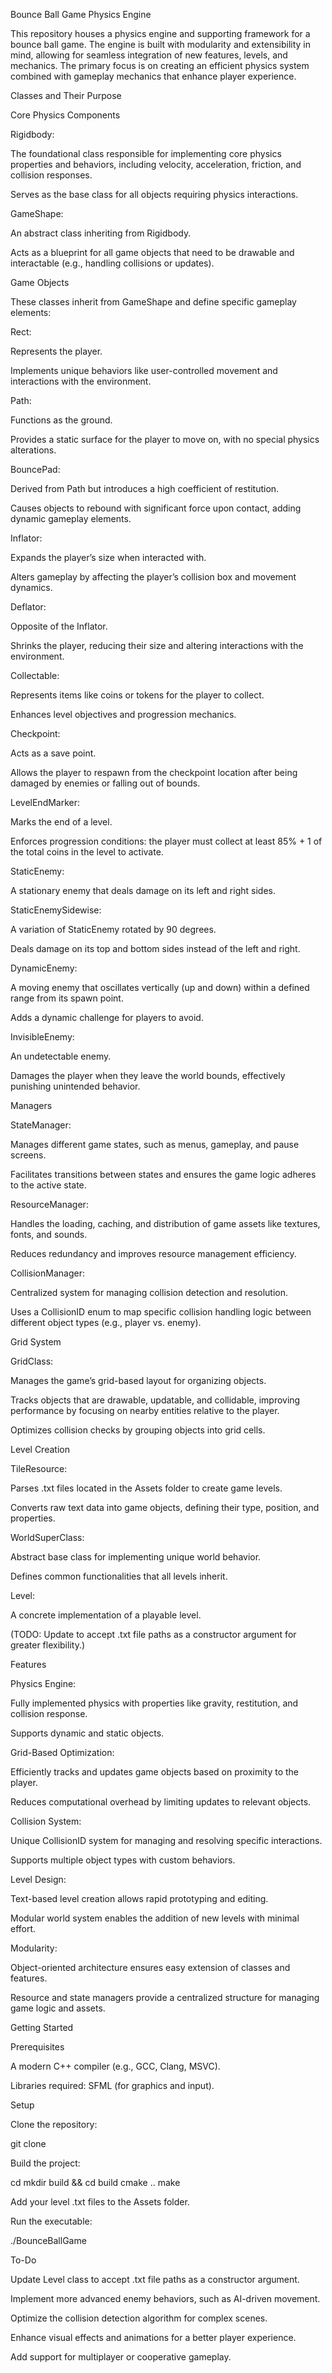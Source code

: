 Bounce Ball Game Physics Engine

This repository houses a physics engine and supporting framework for a bounce ball game. The engine is built with modularity and extensibility in mind, allowing for seamless integration of new features, levels, and mechanics. The primary focus is on creating an efficient physics system combined with gameplay mechanics that enhance player experience.

Classes and Their Purpose

Core Physics Components

Rigidbody:

The foundational class responsible for implementing core physics properties and behaviors, including velocity, acceleration, friction, and collision responses.

Serves as the base class for all objects requiring physics interactions.

GameShape:

An abstract class inheriting from Rigidbody.

Acts as a blueprint for all game objects that need to be drawable and interactable (e.g., handling collisions or updates).

Game Objects

These classes inherit from GameShape and define specific gameplay elements:

Rect:

Represents the player.

Implements unique behaviors like user-controlled movement and interactions with the environment.

Path:

Functions as the ground.

Provides a static surface for the player to move on, with no special physics alterations.

BouncePad:

Derived from Path but introduces a high coefficient of restitution.

Causes objects to rebound with significant force upon contact, adding dynamic gameplay elements.

Inflator:

Expands the player’s size when interacted with.

Alters gameplay by affecting the player’s collision box and movement dynamics.

Deflator:

Opposite of the Inflator.

Shrinks the player, reducing their size and altering interactions with the environment.

Collectable:

Represents items like coins or tokens for the player to collect.

Enhances level objectives and progression mechanics.

Checkpoint:

Acts as a save point.

Allows the player to respawn from the checkpoint location after being damaged by enemies or falling out of bounds.

LevelEndMarker:

Marks the end of a level.

Enforces progression conditions: the player must collect at least 85% + 1 of the total coins in the level to activate.

StaticEnemy:

A stationary enemy that deals damage on its left and right sides.

StaticEnemySidewise:

A variation of StaticEnemy rotated by 90 degrees.

Deals damage on its top and bottom sides instead of the left and right.

DynamicEnemy:

A moving enemy that oscillates vertically (up and down) within a defined range from its spawn point.

Adds a dynamic challenge for players to avoid.

InvisibleEnemy:

An undetectable enemy.

Damages the player when they leave the world bounds, effectively punishing unintended behavior.

Managers

StateManager:

Manages different game states, such as menus, gameplay, and pause screens.

Facilitates transitions between states and ensures the game logic adheres to the active state.

ResourceManager:

Handles the loading, caching, and distribution of game assets like textures, fonts, and sounds.

Reduces redundancy and improves resource management efficiency.

CollisionManager:

Centralized system for managing collision detection and resolution.

Uses a CollisionID enum to map specific collision handling logic between different object types (e.g., player vs. enemy).

Grid System

GridClass:

Manages the game’s grid-based layout for organizing objects.

Tracks objects that are drawable, updatable, and collidable, improving performance by focusing on nearby entities relative to the player.

Optimizes collision checks by grouping objects into grid cells.

Level Creation

TileResource:

Parses .txt files located in the Assets folder to create game levels.

Converts raw text data into game objects, defining their type, position, and properties.

WorldSuperClass:

Abstract base class for implementing unique world behavior.

Defines common functionalities that all levels inherit.

Level:

A concrete implementation of a playable level.

(TODO: Update to accept .txt file paths as a constructor argument for greater flexibility.)

Features

Physics Engine:

Fully implemented physics with properties like gravity, restitution, and collision response.

Supports dynamic and static objects.

Grid-Based Optimization:

Efficiently tracks and updates game objects based on proximity to the player.

Reduces computational overhead by limiting updates to relevant objects.

Collision System:

Unique CollisionID system for managing and resolving specific interactions.

Supports multiple object types with custom behaviors.

Level Design:

Text-based level creation allows rapid prototyping and editing.

Modular world system enables the addition of new levels with minimal effort.

Modularity:

Object-oriented architecture ensures easy extension of classes and features.

Resource and state managers provide a centralized structure for managing game logic and assets.

Getting Started

Prerequisites

A modern C++ compiler (e.g., GCC, Clang, MSVC).

Libraries required: SFML (for graphics and input).

Setup

Clone the repository:

git clone <repo-link>

Build the project:

cd <project-folder>
mkdir build && cd build
cmake ..
make

Add your level .txt files to the Assets folder.

Run the executable:

./BounceBallGame

To-Do

Update Level class to accept .txt file paths as a constructor argument.

Implement more advanced enemy behaviors, such as AI-driven movement.

Optimize the collision detection algorithm for complex scenes.

Enhance visual effects and animations for a better player experience.

Add support for multiplayer or cooperative gameplay.
